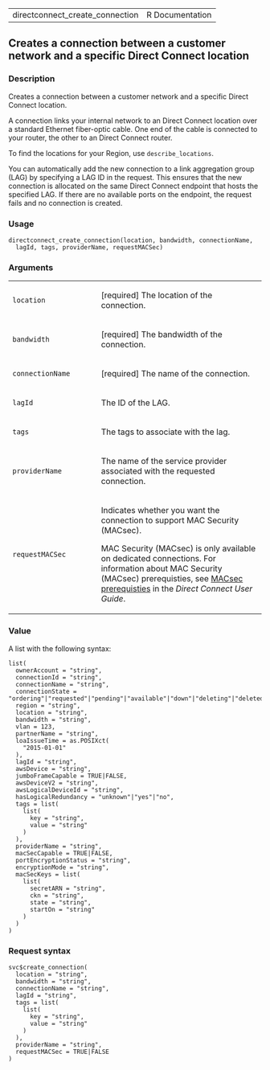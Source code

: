 <table style="width: 100%;">
<tbody>
<tr class="odd">
<td>directconnect_create_connection</td>
<td style="text-align: right;">R Documentation</td>
</tr>
</tbody>
</table>

## Creates a connection between a customer network and a specific Direct Connect location

### Description

Creates a connection between a customer network and a specific Direct
Connect location.

A connection links your internal network to an Direct Connect location
over a standard Ethernet fiber-optic cable. One end of the cable is
connected to your router, the other to an Direct Connect router.

To find the locations for your Region, use `describe_locations`.

You can automatically add the new connection to a link aggregation group
(LAG) by specifying a LAG ID in the request. This ensures that the new
connection is allocated on the same Direct Connect endpoint that hosts
the specified LAG. If there are no available ports on the endpoint, the
request fails and no connection is created.

### Usage

    directconnect_create_connection(location, bandwidth, connectionName,
      lagId, tags, providerName, requestMACSec)

### Arguments

<table>
<colgroup>
<col style="width: 35%" />
<col style="width: 65%" />
</colgroup>
<tbody>
<tr class="odd">
<td><code
id="directconnect_create_connection_:_location">location</code></td>
<td><p>[required] The location of the connection.</p></td>
</tr>
<tr class="even">
<td><code
id="directconnect_create_connection_:_bandwidth">bandwidth</code></td>
<td><p>[required] The bandwidth of the connection.</p></td>
</tr>
<tr class="odd">
<td><code
id="directconnect_create_connection_:_connectionName">connectionName</code></td>
<td><p>[required] The name of the connection.</p></td>
</tr>
<tr class="even">
<td><code id="directconnect_create_connection_:_lagId">lagId</code></td>
<td><p>The ID of the LAG.</p></td>
</tr>
<tr class="odd">
<td><code id="directconnect_create_connection_:_tags">tags</code></td>
<td><p>The tags to associate with the lag.</p></td>
</tr>
<tr class="even">
<td><code
id="directconnect_create_connection_:_providerName">providerName</code></td>
<td><p>The name of the service provider associated with the requested
connection.</p></td>
</tr>
<tr class="odd">
<td><code
id="directconnect_create_connection_:_requestMACSec">requestMACSec</code></td>
<td><p>Indicates whether you want the connection to support MAC Security
(MACsec).</p>
<p>MAC Security (MACsec) is only available on dedicated connections. For
information about MAC Security (MACsec) prerequisties, see <a
href="https://docs.aws.amazon.com/directconnect/latest/UserGuide/direct-connect-mac-sec-getting-started.html#mac-sec-prerequisites">MACsec
prerequisties</a> in the <em>Direct Connect User Guide</em>.</p></td>
</tr>
</tbody>
</table>

### Value

A list with the following syntax:

    list(
      ownerAccount = "string",
      connectionId = "string",
      connectionName = "string",
      connectionState = "ordering"|"requested"|"pending"|"available"|"down"|"deleting"|"deleted"|"rejected"|"unknown",
      region = "string",
      location = "string",
      bandwidth = "string",
      vlan = 123,
      partnerName = "string",
      loaIssueTime = as.POSIXct(
        "2015-01-01"
      ),
      lagId = "string",
      awsDevice = "string",
      jumboFrameCapable = TRUE|FALSE,
      awsDeviceV2 = "string",
      awsLogicalDeviceId = "string",
      hasLogicalRedundancy = "unknown"|"yes"|"no",
      tags = list(
        list(
          key = "string",
          value = "string"
        )
      ),
      providerName = "string",
      macSecCapable = TRUE|FALSE,
      portEncryptionStatus = "string",
      encryptionMode = "string",
      macSecKeys = list(
        list(
          secretARN = "string",
          ckn = "string",
          state = "string",
          startOn = "string"
        )
      )
    )

### Request syntax

    svc$create_connection(
      location = "string",
      bandwidth = "string",
      connectionName = "string",
      lagId = "string",
      tags = list(
        list(
          key = "string",
          value = "string"
        )
      ),
      providerName = "string",
      requestMACSec = TRUE|FALSE
    )
